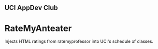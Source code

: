 ## UCI AppDev Club
# RateMyAnteater

Injects HTML ratings from ratemyprofessor into UCI's schedule of classes.